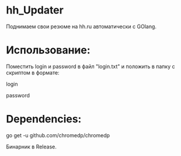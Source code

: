 # hh_Updater
Поднимаем свои резюме на hh.ru автоматически c GOlang.

# Использование:
Поместить login и password в файл "login.txt" и положить в папку с скриптом в формате:

login

password


# Dependencies:
go get -u github.com/chromedp/chromedp

Бинарник в Release.
